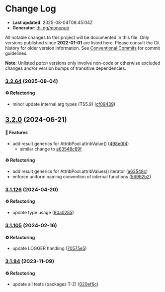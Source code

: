 # Change Log

- **Last updated**: 2025-08-04T08:45:04Z
- **Generator**: [thi.ng/monopub](https://thi.ng/monopub)

All notable changes to this project will be documented in this file.
Only versions published since **2022-01-01** are listed here.
Please consult the Git history for older version information.
See [Conventional Commits](https://conventionalcommits.org/) for commit guidelines.

**Note:** Unlisted _patch_ versions only involve non-code or otherwise excluded changes
and/or version bumps of transitive dependencies.

### [3.2.64](https://github.com/thi-ng/umbrella/tree/@thi.ng/vector-pools@3.2.64) (2025-08-04)

#### ♻️ Refactoring

- minor update internal arg types (TS5.9) ([cf09439](https://github.com/thi-ng/umbrella/commit/cf09439))

## [3.2.0](https://github.com/thi-ng/umbrella/tree/@thi.ng/vector-pools@3.2.0) (2024-06-21)

#### 🚀 Features

- add result generics for AttribPool.attribValue() ([498e0f4](https://github.com/thi-ng/umbrella/commit/498e0f4))
  - similar change to [a63548c89f](https://github.com/thi-ng/umbrella/commit/a63548c89f)

#### ♻️ Refactoring

- add result generics for AttribPool.attribValues() iterator ([a63548c](https://github.com/thi-ng/umbrella/commit/a63548c))
- enforce uniform naming convention of internal functions ([56992b2](https://github.com/thi-ng/umbrella/commit/56992b2))

### [3.1.126](https://github.com/thi-ng/umbrella/tree/@thi.ng/vector-pools@3.1.126) (2024-04-20)

#### ♻️ Refactoring

- update type usage ([80a0255](https://github.com/thi-ng/umbrella/commit/80a0255))

### [3.1.105](https://github.com/thi-ng/umbrella/tree/@thi.ng/vector-pools@3.1.105) (2024-02-16)

#### ♻️ Refactoring

- update LOGGER handling ([70575e5](https://github.com/thi-ng/umbrella/commit/70575e5))

### [3.1.84](https://github.com/thi-ng/umbrella/tree/@thi.ng/vector-pools@3.1.84) (2023-11-09)

#### ♻️ Refactoring

- update all tests (packages T-Z) ([020ef6c](https://github.com/thi-ng/umbrella/commit/020ef6c))
